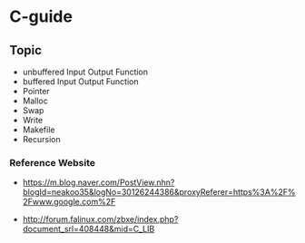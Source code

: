 # C-guide

## Topic
- unbuffered Input Output Function
- buffered Input Output Function
- Pointer
- Malloc
- Swap
- Write
- Makefile
- Recursion

### Reference Website
- https://m.blog.naver.com/PostView.nhn?blogId=neakoo35&logNo=30126244386&proxyReferer=https%3A%2F%2Fwww.google.com%2F

- http://forum.falinux.com/zbxe/index.php?document_srl=408448&mid=C_LIB
